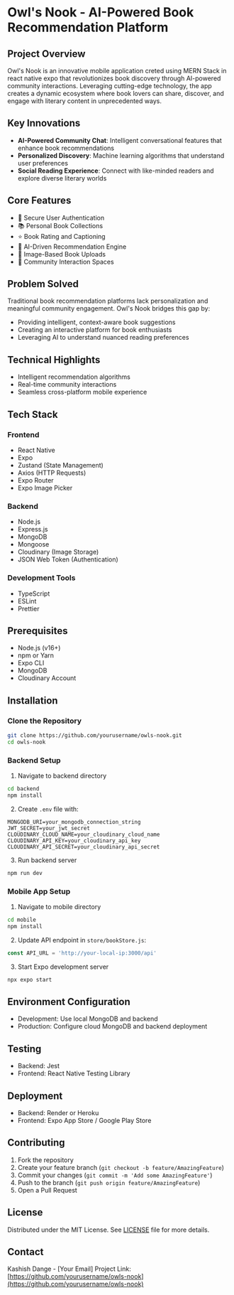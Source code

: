 # Owl's Nook - AI-Powered Book Recommendation Platform

## Project Overview
Owl's Nook is an innovative mobile application creted using MERN Stack in react native expo that revolutionizes book discovery through AI-powered community interactions. Leveraging cutting-edge technology, the app creates a dynamic ecosystem where book lovers can share, discover, and engage with literary content in unprecedented ways.

## Key Innovations
- **AI-Powered Community Chat**: Intelligent conversational features that enhance book recommendations
- **Personalized Discovery**: Machine learning algorithms that understand user preferences
- **Social Reading Experience**: Connect with like-minded readers and explore diverse literary worlds

## Core Features
- 🔐 Secure User Authentication
- 📚 Personal Book Collections
- ⭐ Book Rating and Captioning
- 🤖 AI-Driven Recommendation Engine
- 📸 Image-Based Book Uploads
- 💬 Community Interaction Spaces

## Problem Solved
Traditional book recommendation platforms lack personalization and meaningful community engagement. Owl's Nook bridges this gap by:
- Providing intelligent, context-aware book suggestions
- Creating an interactive platform for book enthusiasts
- Leveraging AI to understand nuanced reading preferences

## Technical Highlights
- Intelligent recommendation algorithms
- Real-time community interactions
- Seamless cross-platform mobile experience

## Tech Stack

### Frontend
- React Native
- Expo
- Zustand (State Management)
- Axios (HTTP Requests)
- Expo Router
- Expo Image Picker

### Backend
- Node.js
- Express.js
- MongoDB
- Mongoose
- Cloudinary (Image Storage)
- JSON Web Token (Authentication)

### Development Tools
- TypeScript
- ESLint
- Prettier

## Prerequisites
- Node.js (v16+)
- npm or Yarn
- Expo CLI
- MongoDB
- Cloudinary Account

## Installation

### Clone the Repository
```bash
git clone https://github.com/yourusername/owls-nook.git
cd owls-nook
```

### Backend Setup
1. Navigate to backend directory
```bash
cd backend
npm install
```

2. Create `.env` file with:
```
MONGODB_URI=your_mongodb_connection_string
JWT_SECRET=your_jwt_secret
CLOUDINARY_CLOUD_NAME=your_cloudinary_cloud_name
CLOUDINARY_API_KEY=your_cloudinary_api_key
CLOUDINARY_API_SECRET=your_cloudinary_api_secret
```

3. Run backend server
```bash
npm run dev
```

### Mobile App Setup
1. Navigate to mobile directory
```bash
cd mobile
npm install
```

2. Update API endpoint in `store/bookStore.js`:
```javascript
const API_URL = 'http://your-local-ip:3000/api'
```

3. Start Expo development server
```bash
npx expo start
```

## Environment Configuration
- Development: Use local MongoDB and backend
- Production: Configure cloud MongoDB and backend deployment

## Testing
- Backend: Jest
- Frontend: React Native Testing Library

## Deployment
- Backend: Render or Heroku
- Frontend: Expo App Store / Google Play Store

## Contributing
1. Fork the repository
2. Create your feature branch (`git checkout -b feature/AmazingFeature`)
3. Commit your changes (`git commit -m 'Add some AmazingFeature'`)
4. Push to the branch (`git push origin feature/AmazingFeature`)
5. Open a Pull Request

## License
Distributed under the MIT License. See [LICENSE](LICENSE) file for more details.

## Contact
Kashish Dange - [Your Email]
Project Link: [https://github.com/yourusername/owls-nook](https://github.com/yourusername/owls-nook)
